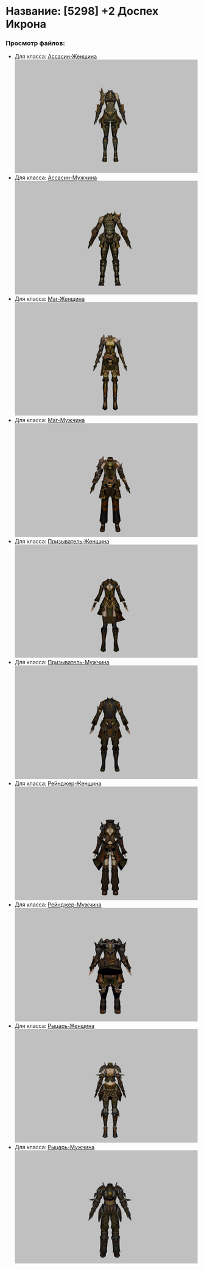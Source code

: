 # Название: [5298] +2 Доспех Икрона

### Просмотр файлов:
- Для класса: [Ассасин-Женщина](Ассасин-Женщина)
![p070024.png](Ассасин-Женщина/p070024.png)
- Для класса: [Ассасин-Мужчина](Ассасин-Мужчина)
![p060024.png](Ассасин-Мужчина/p060024.png)
- Для класса: [Маг-Женщина](Маг-Женщина)
![p050024.png](Маг-Женщина/p050024.png)
- Для класса: [Маг-Мужчина](Маг-Мужчина)
![p040024.png](Маг-Мужчина/p040024.png)
- Для класса: [Призыватель-Женщина](Призыватель-Женщина)
![p090024.png](Призыватель-Женщина/p090024.png)
- Для класса: [Призыватель-Мужчина](Призыватель-Мужчина)
![p080024.png](Призыватель-Мужчина/p080024.png)
- Для класса: [Рейнджер-Женщина](Рейнджер-Женщина)
![p030024.png](Рейнджер-Женщина/p030024.png)
- Для класса: [Рейнджер-Мужчина](Рейнджер-Мужчина)
![p020024.png](Рейнджер-Мужчина/p020024.png)
- Для класса: [Рыцарь-Женщина](Рыцарь-Женщина)
![p010024.png](Рыцарь-Женщина/p010024.png)
- Для класса: [Рыцарь-Мужчина](Рыцарь-Мужчина)
![p000024.png](Рыцарь-Мужчина/p000024.png)
